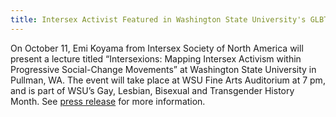 ```yaml
---
title: Intersex Activist Featured in Washington State University's GLBT History Month
---
```


On October 11, Emi Koyama from Intersex Society of North America will present a lecture titled &#8220;Intersexions: Mapping Intersex Activism within Progressive Social-Change Movements&#8221; at Washington State University in Pullman, WA. The event will take place at <span class="caps">WSU</span> Fine Arts Auditorium at 7 pm, and is part of <span class="caps">WSU</span>&#8217;s Gay, Lesbian, Bisexual and Transgender History Month. See [press release][1] for more information.

 [1]: /pr/pr20011005.html